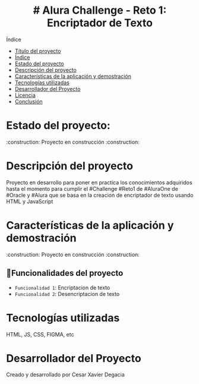 <h1 align="center">  # Alura Challenge - Reto 1: Encriptador de Texto </h1

## Índice
* [Título del proyecto](#Imagen-del-proyecto)
* [Índice](#índice)
* [Estado del proyecto](#Estado-del-proyecto)
* [Descripción del proyecto](#descripción-del-proyecto)
* [Características de la aplicación y demostración](#Características-de-la-aplicación-y-demostración)
* [Tecnologías utilizadas](#tecnologías-utilizadas)
* [Desarrollador del Proyecto](#desarrollador-del-proyecto)
* [Licencia](#licencia)
* [Conclusión](#conclusión)



<h1>Estado del proyecto:</h1>
  :construction: Proyecto en construcción :construction:
  
<h1>Descripción del proyecto</h1> 
Proyecto en desarrollo para poner en practica los conocimientos adquiridos hasta el momento para cumplir el #Challenge #Reto1 de #AluraOne de #Oracle y #Alura que se basa en la 
creacion de encriptador de texto usando HTML y JavaScript   

<h1>Características de la aplicación y demostración</h1>
  :construction: Proyecto en construcción :construction:
 
 
## :hammer:Funcionalidades del proyecto
  - `Funcionalidad 1`: Encriptacion de texto
  -  `Funcionalidad 2`: Desencriptacion de texto
  
  
<h1>Tecnologías utilizadas</h1>
HTML,
JS,
CSS,
FIGMA,
etc


<h1>Desarrollador del Proyecto</h1>
Creado y desarrollado por Cesar  Xavier Degacia
